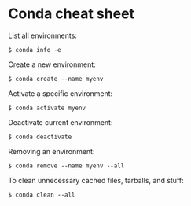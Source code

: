 

# Conda cheat sheet

List all environments:
```
$ conda info -e
```

Create a new environment:
```
$ conda create --name myenv
```

Activate a specific environment:
```
$ conda activate myenv
```

Deactivate current environment:
```
$ conda deactivate
```

Removing an environment:
```
$ conda remove --name myenv --all
```

To clean unnecessary cached files, tarballs, and stuff:
```
$ conda clean --all
```
